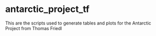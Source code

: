 # antarctic_project_tf
This are the scripts used to generate tables and plots for the Antarctic Project from Thomas Friedl
